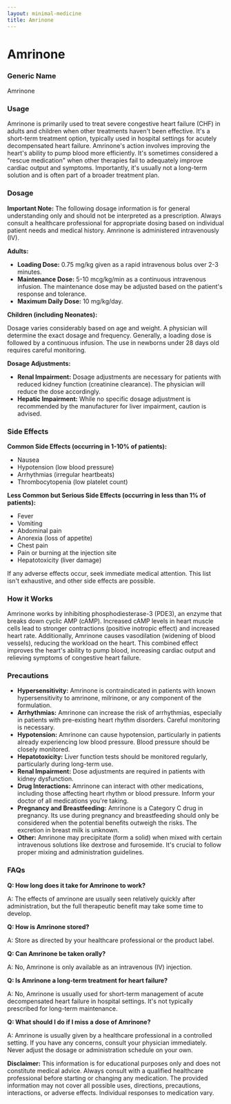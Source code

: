 ```yaml
---
layout: minimal-medicine
title: Amrinone
---
```


# Amrinone
### Generic Name
Amrinone

### Usage
Amrinone is primarily used to treat severe congestive heart failure (CHF) in adults and children when other treatments haven't been effective.  It's a short-term treatment option, typically used in hospital settings for acutely decompensated heart failure.  Amrinone's action involves improving the heart's ability to pump blood more efficiently.  It's sometimes considered a "rescue medication" when other therapies fail to adequately improve cardiac output and symptoms.  Importantly, it's usually not a long-term solution and is often part of a broader treatment plan.

### Dosage

**Important Note:**  The following dosage information is for general understanding only and should not be interpreted as a prescription.  Always consult a healthcare professional for appropriate dosing based on individual patient needs and medical history. Amrinone is administered intravenously (IV).

**Adults:**

* **Loading Dose:** 0.75 mg/kg given as a rapid intravenous bolus over 2-3 minutes.
* **Maintenance Dose:**  5-10 mcg/kg/min as a continuous intravenous infusion. The maintenance dose may be adjusted based on the patient's response and tolerance.
* **Maximum Daily Dose:**  10 mg/kg/day.

**Children (including Neonates):**

Dosage varies considerably based on age and weight.  A physician will determine the exact dosage and frequency.  Generally, a loading dose is followed by a continuous infusion.  The use in newborns under 28 days old requires careful monitoring.

**Dosage Adjustments:**

* **Renal Impairment:** Dosage adjustments are necessary for patients with reduced kidney function (creatinine clearance).  The physician will reduce the dose accordingly.
* **Hepatic Impairment:** While no specific dosage adjustment is recommended by the manufacturer for liver impairment, caution is advised.


### Side Effects

**Common Side Effects (occurring in 1-10% of patients):**

* Nausea
* Hypotension (low blood pressure)
* Arrhythmias (irregular heartbeats)
* Thrombocytopenia (low platelet count)

**Less Common but Serious Side Effects (occurring in less than 1% of patients):**

* Fever
* Vomiting
* Abdominal pain
* Anorexia (loss of appetite)
* Chest pain
* Pain or burning at the injection site
* Hepatotoxicity (liver damage)


If any adverse effects occur, seek immediate medical attention.  This list isn't exhaustive, and other side effects are possible.


### How it Works

Amrinone works by inhibiting phosphodiesterase-3 (PDE3), an enzyme that breaks down cyclic AMP (cAMP).  Increased cAMP levels in heart muscle cells lead to stronger contractions (positive inotropic effect) and increased heart rate.  Additionally, Amrinone causes vasodilation (widening of blood vessels), reducing the workload on the heart.  This combined effect improves the heart's ability to pump blood, increasing cardiac output and relieving symptoms of congestive heart failure.


### Precautions

* **Hypersensitivity:** Amrinone is contraindicated in patients with known hypersensitivity to amrinone, milrinone, or any component of the formulation.
* **Arrhythmias:** Amrinone can increase the risk of arrhythmias, especially in patients with pre-existing heart rhythm disorders. Careful monitoring is necessary.
* **Hypotension:** Amrinone can cause hypotension, particularly in patients already experiencing low blood pressure. Blood pressure should be closely monitored.
* **Hepatotoxicity:** Liver function tests should be monitored regularly, particularly during long-term use.
* **Renal Impairment:** Dose adjustments are required in patients with kidney dysfunction.
* **Drug Interactions:** Amrinone can interact with other medications, including those affecting heart rhythm or blood pressure.  Inform your doctor of all medications you're taking.
* **Pregnancy and Breastfeeding:** Amrinone is a Category C drug in pregnancy. Its use during pregnancy and breastfeeding should only be considered when the potential benefits outweigh the risks. The excretion in breast milk is unknown.
* **Other:** Amrinone may precipitate (form a solid) when mixed with certain intravenous solutions like dextrose and furosemide. It's crucial to follow proper mixing and administration guidelines.


### FAQs

**Q: How long does it take for Amrinone to work?**

A: The effects of amrinone are usually seen relatively quickly after administration, but the full therapeutic benefit may take some time to develop.

**Q: How is Amrinone stored?**

A:  Store as directed by your healthcare professional or the product label.

**Q: Can Amrinone be taken orally?**

A: No, Amrinone is only available as an intravenous (IV) injection.

**Q: Is Amrinone a long-term treatment for heart failure?**

A:  No, Amrinone is usually used for short-term management of acute decompensated heart failure in hospital settings. It's not typically prescribed for long-term maintenance.

**Q: What should I do if I miss a dose of Amrinone?**

A: Amrinone is usually given by a healthcare professional in a controlled setting.  If you have any concerns, consult your physician immediately.  Never adjust the dosage or administration schedule on your own.


**Disclaimer:** This information is for educational purposes only and does not constitute medical advice. Always consult with a qualified healthcare professional before starting or changing any medication.  The provided information may not cover all possible uses, directions, precautions, interactions, or adverse effects.  Individual responses to medication vary.
